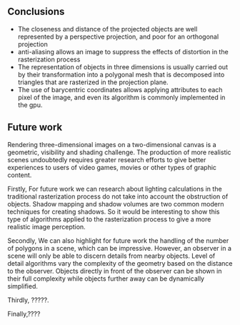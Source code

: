 
## Conclusions

- The closeness and distance of the projected objects are well represented by a perspective projection, and poor for an orthogonal projection
- anti-aliasing allows an image to suppress the effects of distortion in the rasterization process
- The representation of objects in three dimensions is usually carried out by their transformation into a polygonal mesh that is decomposed into triangles that are rasterized in the projection plane.
- The use of barycentric coordinates allows applying attributes to each pixel of the image, and even its algorithm is commonly implemented in the gpu.

## Future work
Rendering three-dimensional images on a two-dimensional canvas is a geometric, visibility and shading challenge. The production of more realistic scenes undoubtedly requires greater research efforts to give better experiences to users of video games, movies or other types of graphic content.

Firstly, For future work we can research about lighting calculations in the traditional rasterization process do not take into account the obstruction of objects. Shadow mapping and shadow volumes are two common modern techniques for creating shadows. So it would be interesting to show this type of algorithms applied to the rasterization process to give a more realistic image perception.

Secondly, We can also highlight for future work the handling of the number of polygons in a scene, which can be impressive. However, an observer in a scene will only be able to discern details from nearby objects. Level of detail algorithms vary the complexity of the geometry based on the distance to the observer. Objects directly in front of the observer can be shown in their full complexity while objects further away can be dynamically simplified.

Thirdly, ?????. 

Finally,????

